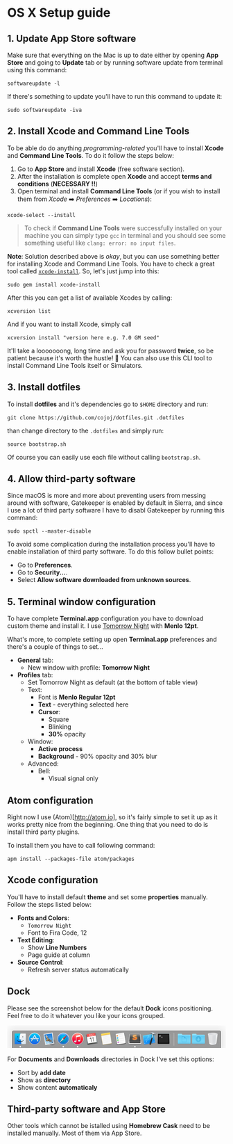 # OS X Setup guide

## 1. Update **App Store** software

Make sure that everything on the Mac is up to date either by opening **App Store** and going to **Update** tab or by running software update from terminal using this command:
```
softwareupdate -l
```

If there's something to update you'll have to run this command to update it:
```
sudo softwareupdate -iva
```

## 2. Install Xcode and Command Line Tools

To be able do do anything _programming-related_ you'll have to install **Xcode** and **Command Line Tools**. To do it follow the steps below:

1. Go to **App Store** and install **Xcode** (free software section).
2. After the installation is complete open **Xcode** and accept **terms and conditions** (**NECESSARY :bangbang:**)
3. Open terminal and install **Command Line Tools** (or if you wish to install them from _Xcode_ :arrow_right: _Preferences_ :arrow_right: _Locations_):
```
xcode-select --install
```

> To check if **Command Line Tools** were successfully installed on your machine you can simply type `gcc` in terminal and you should see some something useful like `clang: error: no input files`.

**Note**:
Solution described above is _okay_, but you can use something better for installing Xcode and Command Line Tools.
You have to check a great tool called [`xcode-install`](https://github.com/neonichu/xcode-install). So, let's just jump into this:
```
sudo gem install xcode-install
```
After this you can get a list of available Xcodes by calling:
```
xcversion list
```
And if you want to install Xcode, simply call
```
xcversion install "version here e.g. 7.0 GM seed"
```
It'll take a looooooong, long time and ask you for password **twice**, so be patient because it's worth the hustle! 🔫
You can also use this CLI tool to install Command Line Tools itself or Simulators.

## 3. Install dotfiles

To install **dotfiles** and it's dependencies go to `$HOME` directory and run:
```
git clone https://github.com/cojoj/dotfiles.git .dotfiles
```

than change directory to the `.dotfiles` and simply run:
```
source bootstrap.sh
```

Of course you can easily use each file without calling `bootstrap.sh`.

## 4. Allow third-party software

Since macOS is more and more about preventing users from messing around with software, Gatekeeper is enabled by default in Sierra, and since I use a lot of third party software I have to disabl Gatekeeper by running this command:
```
sudo spctl --master-disable
```

To avoid some complication during the installation process you'll have to enable installation of third party software. To do this follow bullet points:

- Go to **Preferences**.
- Go to **Security...**.
- Select **Allow software downloaded from unknown sources**.

## 5. Terminal window configuration

To have complete **Terminal.app** configuration you have to download custom theme and install it. I use [Tomorrow Night](https://github.com/ChrisKempson/Tomorrow-Theme) with **Menlo 12pt**.

What's more, to complete setting up open **Terminal.app** preferences and there's a couple of things to set...

- **General** tab:
    + New window with profile: **Tomorrow Night**
- **Profiles** tab:
    + Set Tomorrow Night as default (at the bottom of table view)
    + Text:
        + Font is **Menlo Regular 12pt**
        + **Text** - everything selected here
        + **Cursor**:
            * Square
            * Blinking
            * **30%** opacity
    + Window:
        * **Active process**
        * **Background** - 90% opacity and 30% blur
    + Advanced:
        * Bell:
            - Visual signal only

## Atom configuration

Right now I use (Atom)[http://atom.io], so it's fairly simple to set it up as it works pretty nice from the beginning.
One thing that you need to do is install third party plugins.

To install them you have to call following command:
```
apm install --packages-file atom/packages
```

## Xcode configuration

You'll have to install default **theme** and set some **properties** manually. Follow the steps listed below:

- **Fonts and Colors**:
    + `Tomorrow Night`
    + Font to Fira Code, 12
- **Text Editing**:
    + Show **Line Numbers**
    + Page guide at column
- **Source Control**:
    + Refresh server status automatically

## Dock

Please see the screenshot below for the default **Dock** icons positioning. Feel free to do it whatever you like your icons grouped.

![](res/dock.png)

For **Documents** and **Downloads** directories in Dock I've set this options:

- Sort by **add date**
- Show as **directory**
- Show content **automaticaly**

## Third-party software and App Store

Other tools which cannot be istalled using  **Homebrew Cask** need to be installed manually. Most of them via App Store.
